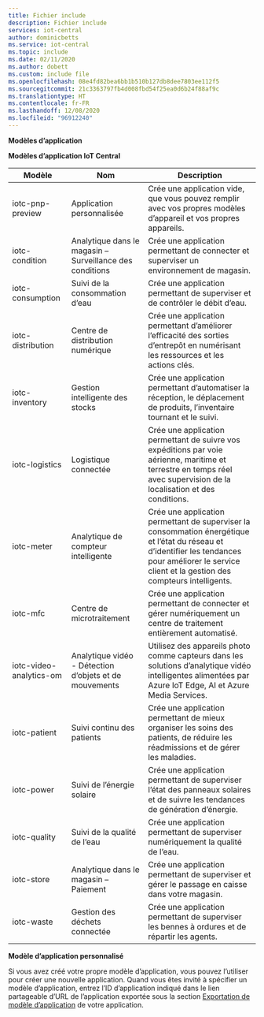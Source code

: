 ```yaml
---
title: Fichier include
description: Fichier include
services: iot-central
author: dominicbetts
ms.service: iot-central
ms.topic: include
ms.date: 02/11/2020
ms.author: dobett
ms.custom: include file
ms.openlocfilehash: 08e4fd82bea6bb1b510b127db8dee7803ee112f5
ms.sourcegitcommit: 21c3363797fb4d008fbd54f25ea0d6b24f88af9c
ms.translationtype: HT
ms.contentlocale: fr-FR
ms.lasthandoff: 12/08/2020
ms.locfileid: "96912240"
---
```

**Modèles d’application**

**Modèles d’application IoT Central**

| Modèle                 | Nom        | Description |
| ------------------------ | ----------- | ----------- |
| iotc-pnp-preview         | Application personnalisée | Crée une application vide, que vous pouvez remplir avec vos propres modèles d’appareil et vos propres appareils. |
| iotc-condition           | Analytique dans le magasin – Surveillance des conditions | Crée une application permettant de connecter et superviser un environnement de magasin. |
| iotc-consumption         | Suivi de la consommation d’eau | Crée une application permettant de superviser et de contrôler le débit d’eau. |
| iotc-distribution        | Centre de distribution numérique | Crée une application permettant d’améliorer l’efficacité des sorties d’entrepôt en numérisant les ressources et les actions clés. |
| iotc-inventory           | Gestion intelligente des stocks | Crée une application permettant d’automatiser la réception, le déplacement de produits, l’inventaire tournant et le suivi. |
| iotc-logistics           | Logistique connectée | Crée une application permettant de suivre vos expéditions par voie aérienne, maritime et terrestre en temps réel avec supervision de la localisation et des conditions. |
| iotc-meter               | Analytique de compteur intelligente | Crée une application permettant de superviser la consommation énergétique et l’état du réseau et d’identifier les tendances pour améliorer le service client et la gestion des compteurs intelligents.  |
| iotc-mfc                 | Centre de microtraitement | Crée une application permettant de connecter et gérer numériquement un centre de traitement entièrement automatisé. |
| iotc-video-analytics-om  | Analytique vidéo - Détection d’objets et de mouvements | Utilisez des appareils photo comme capteurs dans les solutions d’analytique vidéo intelligentes alimentées par Azure IoT Edge, AI et Azure Media Services. |
| iotc-patient             | Suivi continu des patients | Crée une application permettant de mieux organiser les soins des patients, de réduire les réadmissions et de gérer les maladies. |
| iotc-power               | Suivi de l’énergie solaire | Crée une application permettant de superviser l’état des panneaux solaires et de suivre les tendances de génération d’énergie. |
| iotc-quality             | Suivi de la qualité de l’eau | Crée une application permettant de superviser numériquement la qualité de l’eau. |
| iotc-store               | Analytique dans le magasin – Paiement | Crée une application permettant de superviser et gérer le passage en caisse dans votre magasin. |
| iotc-waste               | Gestion des déchets connectée | Crée une application permettant de superviser les bennes à ordures et de répartir les agents. |

**Modèle d’application personnalisé**

Si vous avez créé votre propre modèle d’application, vous pouvez l’utiliser pour créer une nouvelle application. Quand vous êtes invité à spécifier un modèle d’application, entrez l’ID d’application indiqué dans le lien partageable d’URL de l’application exportée sous la section [Exportation de modèle d’application](../articles/iot-central/core/howto-use-app-templates.md#create-an-application-template) de votre application. 
